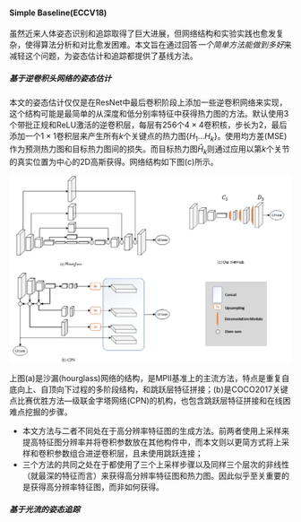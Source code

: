 #### Simple Baseline(ECCV18)

虽然近来人体姿态识别和追踪取得了巨大进展，但网络结构和实验实践也愈发复杂，使得算法分析和对比愈发困难。本文旨在通过回答*一个简单方法能做到多好*来减轻这个问题，为姿态估计和追踪都提供了基线方法。

##### 基于逆卷积头网络的姿态估计

本文的姿态估计仅仅是在ResNet中最后卷积阶段上添加一些逆卷积网络来实现，这个结构可能是最简单的从深度和低分别率特征中获得热力图的方法。默认使用3个带批正规和ReLU激活的逆卷积层，每层有256个$4\times4$卷积核，步长为2，最后添加一个$1\times1$卷积层来产生所有$k$个关键点的热力图$\{H_1\dots H_k\}$。使用均方差(MSE)作为预测热力图和目标热力图间的损失。而目标热力图$\hat H_k$则通过应用以第$k$个关节的真实位置为中心的2D高斯获得。网络结构如下图(c)所示。

<img src='simpose1.png' />

上图(a)是沙漏(hourglass)网络的结构，是MPII基准上的主流方法，特点是重复自底向上、自顶向下过程的多阶段结构，和跳跃层特征拼接；(b)是COCO2017关键点比赛优胜方法—级联金字塔网络(CPN)的机构，也包含跳跃层特征拼接和在线困难点挖掘的步骤。

- 本文方法与二者不同处在于高分辨率特征图的生成方法。前两者使用上采样来提高特征图分辨率并将卷积参数放在其他构件中，而本文则以更简方式将上采样和卷积参数组合进逆卷积层，且未使用跳跃连接；
- 三个方法的共同之处在于都使用了三个上采样步骤以及同样三个层次的非线性（就最深的特征而言）来获得高分辨率特征图和热力图。因此似乎至关重要的是获得高分辨率特征图，而非如何获得。

##### 基于光流的姿态追踪